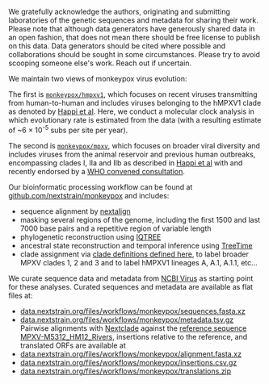 We gratefully acknowledge the authors, originating and submitting laboratories of the genetic sequences and metadata for sharing their work. Please note that although data generators have generously shared data in an open fashion, that does not mean there should be free license to publish on this data. Data generators should be cited where possible and collaborations should be sought in some circumstances. Please try to avoid scooping someone else's work. Reach out if uncertain.

We maintain two views of monkeypox virus evolution:

The first is [`monkeypox/hmpxv1`](https://nextstrain.org/monkeypox/hmpxv1), which focuses on recent viruses transmitting from human-to-human and includes viruses belonging to the hMPXV1 clade as denoted by [Happi et al](https://virological.org/t/urgent-need-for-a-non-discriminatory-and-non-stigmatizing-nomenclature-for-monkeypox-virus/853). Here, we conduct a molecular clock analysis in which evolutionary rate is estimated from the data (with a resulting estimate of ~6 &times; 10<sup>-5</sup> subs per site per year).

The second is [`monkeypox/mpxv`](https://nextstrain.org/monkeypox/mpxv), which focuses on broader viral diversity and includes viruses from the animal reservoir and previous human outbreaks, encompassing clades I, IIa and IIb as described in [Happi et al](https://virological.org/t/urgent-need-for-a-non-discriminatory-and-non-stigmatizing-nomenclature-for-monkeypox-virus/853) with and recently endorsed by a [WHO convened consultation](https://worldhealthorganization.cmail20.com/t/ViewEmail/d/422BD62D623B6A3D2540EF23F30FEDED/F75AF81C90108C72B4B1B1F623478121?alternativeLink=False).

Our bioinformatic processing workflow can be found at [github.com/nextstrain/monkeypox](https://github.com/nextstrain/monkeypox) and includes:
- sequence alignment by [nextalign](https://docs.nextstrain.org/projects/nextclade/en/stable/user/nextalign-cli.html)
- masking several regions of the genome, including the first 1500 and last 7000 base pairs and a repetitive region of variable length
- phylogenetic reconstruction using [IQTREE](http://www.iqtree.org/)
- ancestral state reconstruction and temporal inference using [TreeTime](https://github.com/neherlab/treetime)
- clade assignment via [clade definitions defined here](https://github.com/nextstrain/monkeypox/blob/master/config/clades.tsv), to label broader MPXV clades 1, 2 and 3 and to label hMPXV1 lineages A, A.1, A.1.1, etc...

We curate sequence data and metadata from [NCBI Virus](https://www.ncbi.nlm.nih.gov/labs/virus/vssi/#/virus?SeqType_s=Nucleotide&VirusLineage_ss=Monkeypox%20virus,%20taxid:10244) as starting point for these analyses. Curated sequences and metadata are available as flat files at:
- [data.nextstrain.org/files/workflows/monkeypox/sequences.fasta.xz](https://data.nextstrain.org/files/workflows/monkeypox/sequences.fasta.xz)
- [data.nextstrain.org/files/workflows/monkeypox/metadata.tsv.gz](https://data.nextstrain.org/files/workflows/monkeypox/metadata.tsv.gz)
Pairwise alignments with [Nextclade](https://clades.nextstrain.org/) against the [reference sequence MPXV-M5312_HM12_Rivers](https://www.ncbi.nlm.nih.gov/nuccore/NC_063383), insertions relative to the reference, and translated ORFs are available at
- [data.nextstrain.org/files/workflows/monkeypox/alignment.fasta.xz](https://data.nextstrain.org/files/workflows/monkeypox/alignment.fasta.xz)
- [data.nextstrain.org/files/workflows/monkeypox/insertions.csv.gz](https://data.nextstrain.org/files/workflows/monkeypox/insertions.csv.gz)
- [data.nextstrain.org/files/workflows/monkeypox/translations.zip](https://data.nextstrain.org/files/workflows/monkeypox/translations.zip)

